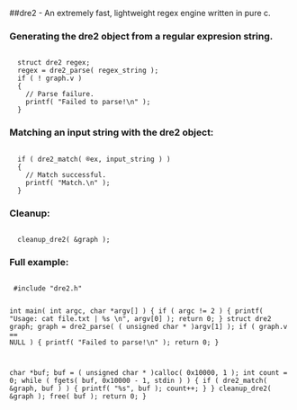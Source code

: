 ##dre2 - An extremely fast, lightweight regex engine written in pure c.

### Generating the dre2 object from a regular expresion string.
<code>
  struct dre2 regex;
  regex = dre2_parse( regex_string );
  if ( ! graph.v )
  {
    // Parse failure.
    printf( "Failed to parse!\n" );
  }
</code>

### Matching an input string with the dre2 object:
<code>
  if ( dre2_match( &regex, input_string ) )
  {
    // Match successful.
    printf( "Match.\n" );
  }
</code>

### Cleanup:
<code>
  cleanup_dre2( &graph );
</code>

### Full example:
<code>
 #include "dre2.h"
 
 int
 main( int argc, char *argv[] )
 {
   if ( argc != 2 )
   {
     printf( "Usage: cat file.txt | %s <regex>\n", argv[0] );
     return 0;
   }
   struct dre2 graph;
   graph = dre2_parse( ( unsigned char * )argv[1] );
   if ( graph.v == NULL )
   {
     printf( "Failed to parse!\n" );
     return 0;
   }
 
   char *buf;
   buf = ( unsigned char * )calloc( 0x10000, 1 );
   int count = 0;
   while ( fgets( buf, 0x10000 - 1, stdin ) )
   {
     if ( dre2_match( &graph, buf ) )
     {
       printf( "%s", buf );
       count++;
     }
   }
   cleanup_dre2( &graph );
  free( buf );
   return 0;
 }
</code>
